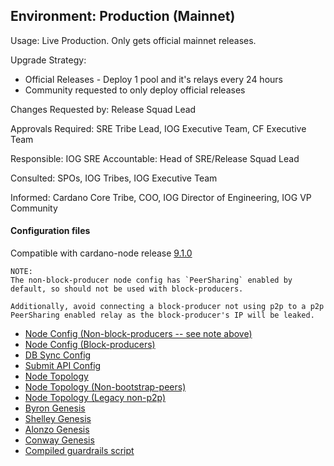 ## Environment: Production (Mainnet)

Usage: Live Production. Only gets official mainnet releases.

Upgrade Strategy:

- Official Releases - Deploy 1 pool and it's relays every 24 hours
- Community requested to only deploy official releases

Changes Requested by: Release Squad Lead

Approvals Required: SRE Tribe Lead, IOG Executive Team, CF Executive Team

Responsible: IOG SRE
Accountable: Head of SRE/Release Squad Lead

Consulted: SPOs, IOG Tribes, IOG Executive Team

Informed: Cardano Core Tribe, COO, IOG Director of Engineering, IOG VP Community

#### Configuration files

Compatible with cardano-node release [9.1.0](https://github.com/IntersectMBO/cardano-node/releases/tag/9.1.0)

```
NOTE:
The non-block-producer node config has `PeerSharing` enabled by
default, so should not be used with block-producers.

Additionally, avoid connecting a block-producer not using p2p to a p2p
PeerSharing enabled relay as the block-producer's IP will be leaked.
```

- [Node Config (Non-block-producers -- see note above)](environments/mainnet/config.json)
- [Node Config (Block-producers)](environments/mainnet/config-bp.json)
- [DB Sync Config](environments/mainnet/db-sync-config.json)
- [Submit API Config](environments/mainnet/submit-api-config.json)
- [Node Topology](environments/mainnet/topology.json)
- [Node Topology (Non-bootstrap-peers)](environments/mainnet/topology-non-bootstrap-peers.json)
- [Node Topology (Legacy non-p2p)](environments/mainnet/topology-legacy.json)
- [Byron Genesis](environments/mainnet/byron-genesis.json)
- [Shelley Genesis](environments/mainnet/shelley-genesis.json)
- [Alonzo Genesis](environments/mainnet/alonzo-genesis.json)
- [Conway Genesis](environments/mainnet/conway-genesis.json)
- [Compiled guardrails script](environments/mainnet/guardrails-script.plutus)
